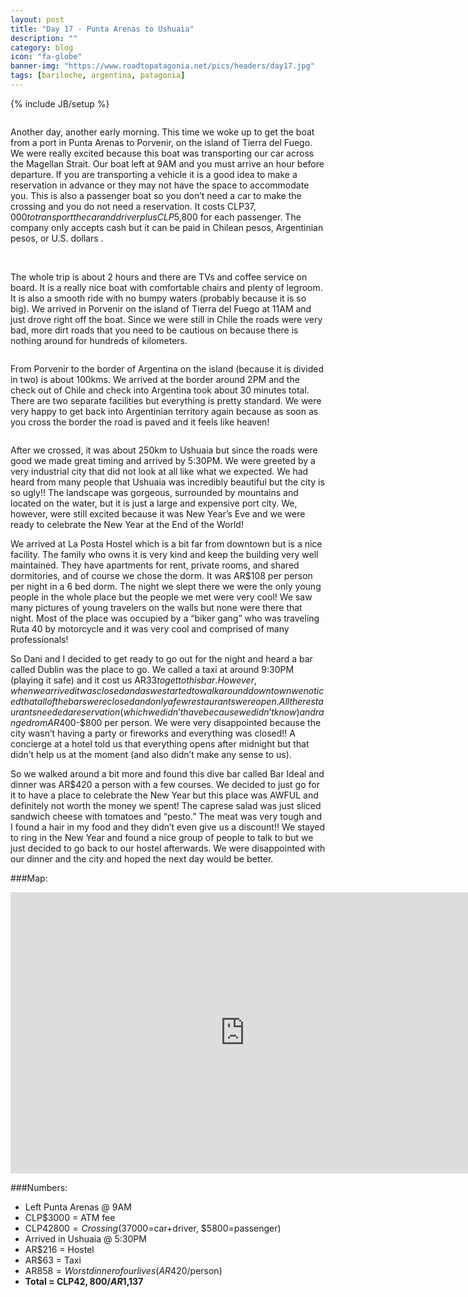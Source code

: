```yaml
---
layout: post
title: "Day 17 - Punta Arenas to Ushuaia"
description: ""
category: blog
icon: "fa-globe"
banner-img: "https://www.roadtopatagonia.net/pics/headers/day17.jpg"
tags: [bariloche, argentina, patagonia]
---
```

{% include JB/setup %}

<figure>
	<a class="fancybox" rel="one"  href="{{ site.pics.days }}/day17/pic01_o.jpg"><img src="{{ site.pics.days }}/day17/pic01.jpg" alt=""></a>
</figure>

Another day, another early morning. This time we woke up to get the boat from a port in Punta Arenas to Porvenir, on the island of Tierra del Fuego. We were really excited because this boat was transporting our car across the Magellan Strait. Our boat left at 9AM and you must arrive an hour before departure. If you are transporting a vehicle it is a good idea to make a reservation in advance or they may not have the space to accommodate you. This is also a passenger boat so you don’t need a car to make the crossing and you do not need a reservation. It costs CLP$37,000 to transport the car and driver plus CLP$5,800 for each passenger. The company only accepts cash but it can be paid in Chilean pesos, Argentinian pesos, or U.S. dollars .


<figure class="third">
	<a class="fancybox" rel="two" href="{{ site.pics.days }}/day17/pic02_o.jpg"><img src="{{ site.pics.days }}/day17/pic02_tb.jpg" alt=""></a>
	<a class="fancybox" rel="two" href="{{ site.pics.days }}/day17/pic03_o.jpg"><img src="{{ site.pics.days }}/day17/pic03_tb.jpg" alt=""></a>
	<a class="fancybox" rel="two" href="{{ site.pics.days }}/day17/pic05_o.jpg"><img src="{{ site.pics.days }}/day17/pic05_tb.jpg" alt=""></a>
</figure>

The whole trip is about 2 hours and there are TVs and coffee service on board. It is a really nice boat with comfortable chairs and plenty of legroom. It is also a smooth ride with no bumpy waters (probably because it is so big). We arrived in Porvenir on the island of Tierra del Fuego at 11AM and just drove right off the boat. Since we were still in Chile the roads were very bad, more dirt roads that you need to be cautious on because there is nothing around for hundreds of kilometers. 

<figure>
	<a class="fancybox" rel="three"  href="{{ site.pics.days }}/day17/pic04_o.jpg"><img src="{{ site.pics.days }}/day17/pic04.jpg" alt=""></a>
</figure>

From Porvenir to the border of Argentina on the island (because it is divided in two) is about 100kms. We arrived at the border around 2PM and the check out of Chile and check into Argentina took about 30 minutes total. There are two separate facilities but everything is pretty standard. We were very happy to get back into Argentinian territory again because as soon as you cross the border the road is paved and it feels like heaven!

<figure>
	<a class="fancybox" rel="four"  href="{{ site.pics.days }}/day17/pic06_o.jpg"><img src="{{ site.pics.days }}/day17/pic06.jpg" alt=""></a>
</figure>


After we crossed, it was about 250km to Ushuaia but since the roads were good we made great timing and arrived by 5:30PM. We were greeted by a very industrial city that did not look at all like what we expected. We had heard from many people that Ushuaia was incredibly beautiful but the city is so ugly!! The landscape was gorgeous, surrounded by mountains and located on the water, but it is just a large and expensive port city. We, however, were still excited because it was New Year’s Eve and we were ready to celebrate the New Year at the End of the World!

We arrived at La Posta Hostel which is a bit far from downtown but is a nice facility. The family who owns it is very kind and keep the building very well maintained. They have apartments for rent, private rooms, and shared dormitories, and of course we chose the dorm. It was AR$108 per person per night in a 6 bed dorm. The night we slept there we were the only young people in the whole place but the people we met were very cool! We saw many pictures of  young travelers on the walls but none were there that night.  Most of the place was occupied by a “biker gang” who was traveling Ruta 40 by motorcycle and it was very cool and comprised of many professionals!

So Dani and I decided to get ready to go out for the night and heard a bar called Dublin was the place to go. We called a taxi at around 9:30PM (playing it safe) and it cost us AR$33 to get to this bar. However, when we arrived it was closed and as we started to walk around downtown we noticed that all of the bars were closed and only a few restaurants were open. All the restaurants needed a reservation (which we didn’t have because we didn’t know) and ranged rom AR$400-$800 per person. We were very disappointed because the city wasn’t having a party or fireworks and everything was closed!! A concierge at a hotel told us that everything opens after midnight but that didn’t help us at the moment (and also didn’t make any sense to us). 

So we walked around a bit more and found this dive bar called Bar Ideal and dinner was AR$420 a person with a few courses. We decided to just go for it to have a place to celebrate the New Year but this place was AWFUL and definitely not worth the money we spent! The caprese salad was just sliced sandwich cheese with tomatoes and “pesto.” The meat was very tough and I found a hair in my food and they didn’t even give us a discount!! We stayed to ring in the New Year and found a nice group of people to talk to but we just decided to go back to our hostel afterwards. We were disappointed with our dinner and the city and hoped the next day would be better. 


###Map:

<iframe src="https://www.google.com/maps/embed?pb=!1m29!1m12!1m3!1d1199817.928095519!2d-69.87645650914187!3d-54.03126987045441!2m3!1f0!2f0!3f0!3m2!1i1024!2i768!4f13.1!4m14!1i0!3e6!4m5!1s0xbdb33e0e0da32b0f%3A0xae8d5ce927fa0e58!2sPorvenir%2C+Magallanes+and+Ant%C3%A1rtica+Chilena+Region%2C+Chile!3m2!1d-53.3!2d-70.3667!4m5!1s0xbc4c22b5bad109bf%3A0x5498473dba43ebfc!2sUshuaia%2C+Argentina!3m2!1d-54.801912099999996!2d-68.3029511!5e0!3m2!1sen!2s!4v1397328833535" width="750" height="450" frameborder="0" style="border:0">>&nbsp;</iframe>

###Numbers:

* Left Punta Arenas @ 9AM
* CLP$3000 = ATM fee
* CLP$42800 = Crossing ($37000=car+driver, $5800=passenger)
* Arrived in Ushuaia @ 5:30PM
* AR$216 = Hostel
* AR$63 = Taxi
* AR$858 = Worst dinner of our lives (AR$420/person)
* **Total = CLP$42,800 / AR$1,137**